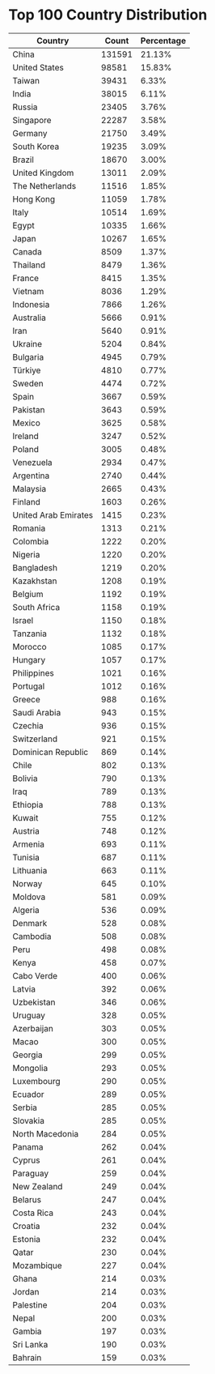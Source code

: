 # Top 100 Country Distribution
| Country | Count | Percentage |
|----|----|----|
| China | 131591 | 21.13% |
| United States | 98581 | 15.83% |
| Taiwan | 39431 | 6.33% |
| India | 38015 | 6.11% |
| Russia | 23405 | 3.76% |
| Singapore | 22287 | 3.58% |
| Germany | 21750 | 3.49% |
| South Korea | 19235 | 3.09% |
| Brazil | 18670 | 3.00% |
| United Kingdom | 13011 | 2.09% |
| The Netherlands | 11516 | 1.85% |
| Hong Kong | 11059 | 1.78% |
| Italy | 10514 | 1.69% |
| Egypt | 10335 | 1.66% |
| Japan | 10267 | 1.65% |
| Canada | 8509 | 1.37% |
| Thailand | 8479 | 1.36% |
| France | 8415 | 1.35% |
| Vietnam | 8036 | 1.29% |
| Indonesia | 7866 | 1.26% |
| Australia | 5666 | 0.91% |
| Iran | 5640 | 0.91% |
| Ukraine | 5204 | 0.84% |
| Bulgaria | 4945 | 0.79% |
| Türkiye | 4810 | 0.77% |
| Sweden | 4474 | 0.72% |
| Spain | 3667 | 0.59% |
| Pakistan | 3643 | 0.59% |
| Mexico | 3625 | 0.58% |
| Ireland | 3247 | 0.52% |
| Poland | 3005 | 0.48% |
| Venezuela | 2934 | 0.47% |
| Argentina | 2740 | 0.44% |
| Malaysia | 2665 | 0.43% |
| Finland | 1603 | 0.26% |
| United Arab Emirates | 1415 | 0.23% |
| Romania | 1313 | 0.21% |
| Colombia | 1222 | 0.20% |
| Nigeria | 1220 | 0.20% |
| Bangladesh | 1219 | 0.20% |
| Kazakhstan | 1208 | 0.19% |
| Belgium | 1192 | 0.19% |
| South Africa | 1158 | 0.19% |
| Israel | 1150 | 0.18% |
| Tanzania | 1132 | 0.18% |
| Morocco | 1085 | 0.17% |
| Hungary | 1057 | 0.17% |
| Philippines | 1021 | 0.16% |
| Portugal | 1012 | 0.16% |
| Greece | 988 | 0.16% |
| Saudi Arabia | 943 | 0.15% |
| Czechia | 936 | 0.15% |
| Switzerland | 921 | 0.15% |
| Dominican Republic | 869 | 0.14% |
| Chile | 802 | 0.13% |
| Bolivia | 790 | 0.13% |
| Iraq | 789 | 0.13% |
| Ethiopia | 788 | 0.13% |
| Kuwait | 755 | 0.12% |
| Austria | 748 | 0.12% |
| Armenia | 693 | 0.11% |
| Tunisia | 687 | 0.11% |
| Lithuania | 663 | 0.11% |
| Norway | 645 | 0.10% |
| Moldova | 581 | 0.09% |
| Algeria | 536 | 0.09% |
| Denmark | 528 | 0.08% |
| Cambodia | 508 | 0.08% |
| Peru | 498 | 0.08% |
| Kenya | 458 | 0.07% |
| Cabo Verde | 400 | 0.06% |
| Latvia | 392 | 0.06% |
| Uzbekistan | 346 | 0.06% |
| Uruguay | 328 | 0.05% |
| Azerbaijan | 303 | 0.05% |
| Macao | 300 | 0.05% |
| Georgia | 299 | 0.05% |
| Mongolia | 293 | 0.05% |
| Luxembourg | 290 | 0.05% |
| Ecuador | 289 | 0.05% |
| Serbia | 285 | 0.05% |
| Slovakia | 285 | 0.05% |
| North Macedonia | 284 | 0.05% |
| Panama | 262 | 0.04% |
| Cyprus | 261 | 0.04% |
| Paraguay | 259 | 0.04% |
| New Zealand | 249 | 0.04% |
| Belarus | 247 | 0.04% |
| Costa Rica | 243 | 0.04% |
| Croatia | 232 | 0.04% |
| Estonia | 232 | 0.04% |
| Qatar | 230 | 0.04% |
| Mozambique | 227 | 0.04% |
| Ghana | 214 | 0.03% |
| Jordan | 214 | 0.03% |
| Palestine | 204 | 0.03% |
| Nepal | 200 | 0.03% |
| Gambia | 197 | 0.03% |
| Sri Lanka | 190 | 0.03% |
| Bahrain | 159 | 0.03% |
